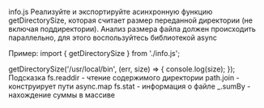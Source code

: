 info.js
Реализуйте и экспортируйте асинхронную функцию getDirectorySize, которая считает размер переданной директории (не включая поддиректории). Анализ размера файла должен происходить параллельно, для этого воспользуйтесь библиотекой async

Пример:
import { getDirectorySize } from './info.js';

getDirectorySize('/usr/local/bin', (err, size) => {
  console.log(size);
});
Подсказка
fs.readdir - чтение содержимого директории
path.join - конструирует пути
async.map
fs.stat - информация о файле
_.sumBy - нахождение суммы в массиве